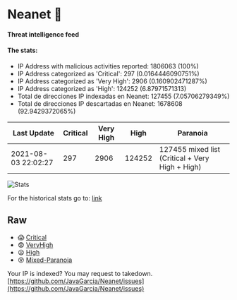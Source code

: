 # Neanet :hocho:
#### Threat intelligence feed
#### The stats:

- IP Address with malicious activities reported: 1806063 (100%)
- IP Address categorized as 'Critical':  297 (0.0164446090751%)
- IP Address categorized as 'Very High':  2906 (0.160902471287%)
- IP Address categorized as 'High':  124252 (6.87971571313)
- Total de direcciones IP indexadas en Neanet:  127455 (7.05706279349%)
- Total de direcciones IP descartadas en Neanet:  1678608 (92.9429372065%)

| Last Update | Critical | Very High | High | Paranoia |
| --- | --- | --- | --- | --- |
| 2021-08-03 22:02:27 | 297 | 2906 | 124252 | 127455 mixed list (Critical + Very High + High)|

![Stats](https://docs.google.com/spreadsheets/d/e/2PACX-1vSnaNMIXVabIpDJjufMlzH7poXnshF3mgd8Is1g9ytUEzVsP5my4Trn8f-xkoLLQ38xpL3HtmUexLo6/pubchart?oid=501124687&format=image)

For the historical stats go to: [link](/stats.csv)
## Raw
- :scream: [Critical](https://raw.githubusercontent.com/JavaGarcia/Neanet/master/blacklists/neanet_critical.txt)
- :fearful: [VeryHigh](https://raw.githubusercontent.com/JavaGarcia/Neanet/master/blacklists/neanet_veryHigh.txtt)
- :frowning: [High](https://raw.githubusercontent.com/JavaGarcia/Neanet/master/blacklists/neanet_high.txt)
- :dizzy_face: [Mixed-Paranoia](https://raw.githubusercontent.com/JavaGarcia/Neanet/master/blacklists/neanet_all.txt)


Your IP is indexed? You may request to takedown. [https://github.com/JavaGarcia/Neanet/issues](https://github.com/JavaGarcia/Neanet/issues)













































































































































































































































































































































































































































































































































































































































































































































































































































































































































































































































































































































































































































































































































































































































































































































































































































































































































































































































































































































































































































































































































































































































































































































































































































































































































































































































































































































































































































































































































































































































































































































































































































































































































































































































































































































































































































































































































































































































































































































































































































































































































































































































































































































































































































































































































































































































































































































































































































































































































































































































































































































































































































































































































































































































































































































































































































































































































































































































































































































































































































































































































































































































































































































































































































































































































































































































































































































































































































































































































































































































































































































































































































































































































































































































































































































































































































































































































































































































































































































































































































































































































































